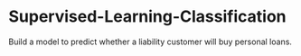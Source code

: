 # Supervised-Learning-Classification
Build a model to predict whether a liability customer will buy personal loans.

